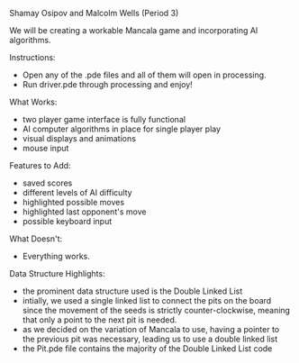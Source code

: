 Shamay Osipov and Malcolm Wells (Period 3)

We will be creating a workable Mancala game and incorporating AI algorithms.

Instructions:
- Open any of the .pde files and all of them will open in processing.
- Run driver.pde through processing and enjoy!

What Works:
- two player game interface is fully functional
- AI computer algorithms in place for single player play
- visual displays and animations
- mouse input

Features to Add:
- saved scores
- different levels of AI difficulty
- highlighted possible moves
- highlighted last opponent's move
- possible keyboard input

What Doesn't:
- Everything works.

Data Structure Highlights:
- the prominent data structure used is the Double Linked List
- intially, we used a single linked list to connect the pits on the board since the movement of the seeds is strictly counter-clockwise, meaning that only a point to the next pit is needed.
- as we decided on the variation of Mancala to use, having a pointer to the previous pit was necessary, leading us to use a double linked list
- the Pit.pde file contains the majority of the Double Linked List code
